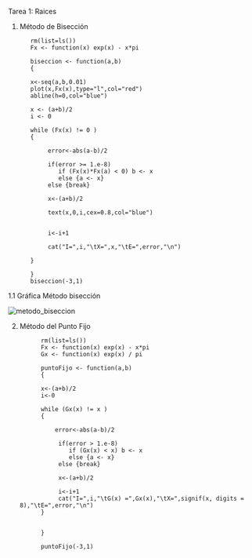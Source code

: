 
Tarea 1: Raices

1. Método de Bisección 


          rm(list=ls())
          Fx <- function(x) exp(x) - x*pi

          biseccion <- function(a,b) 
          {

          x<-seq(a,b,0.01)
          plot(x,Fx(x),type="l",col="red")
          abline(h=0,col="blue")

          x <- (a+b)/2
          i <- 0

          while (Fx(x) != 0 ) 
          {   

               error<-abs(a-b)/2

               if(error >= 1.e-8)
                  if (Fx(x)*Fx(a) < 0) b <- x 
                  else {a <- x}
               else {break}  

               x<-(a+b)/2

               text(x,0,i,cex=0.8,col="blue")


               i<-i+1

               cat("I=",i,"\tX=",x,"\tE=",error,"\n")

          }

          }
          biseccion(-3,1)







1.1 Gráfica Método bisección 


![metodo_biseccion](https://user-images.githubusercontent.com/46997659/52247924-e5bde900-28b9-11e9-9980-5f0a6189a55b.png)



2. Método del Punto Fijo


             rm(list=ls())
             Fx <- function(x) exp(x) - x*pi
             Gx <- function(x) exp(x) / pi

             puntoFijo <- function(a,b) 
             {

             x<-(a+b)/2
             i<-0

             while (Gx(x) != x ) 
             {    
                 
                 error<-abs(a-b)/2
                  
                  if(error > 1.e-8)
                     if (Gx(x) < x) b <- x 
                     else {a <- x}
                  else {break}  

                  x<-(a+b)/2
                  
                  i<-i+1
                  cat("I=",i,"\tG(x) =",Gx(x),"\tX=",signif(x, digits = 8),"\tE=",error,"\n")
             }


             }

             puntoFijo(-3,1)



